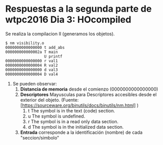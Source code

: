 # Respuestas a la segunda parte de wtpc2016 Dia 3: HOcompiled

Se realiza la compilacion II (generamos los objetos).

```
$ nm visibility.o
0000000000000000 t add_abs
000000000000002a T main
                 U printf
0000000000000000 r val1
0000000000000004 R val2
0000000000000000 d val3
0000000000000004 D val4

```
1. Se pueden observar:
    1. **Distancia de memoria** desde el comienzo (0000000000000000)
    2. **Descriptores**
        Mayusculas para Descriptores accesibles desde el exterior del objeto. (Fuente:
           [https://sourceware.org/binutils/docs/binutils/nm.html] )
        1. t The symbol is in the text (code) section.
        2. u The symbol is undefined.
        3. r The symbol is in a read only data section.
        4. d The symbol is in the initialized data section.
    3. **Entrada** corresponde a la identificación (nombre) de cada "seccion/simbolo"
